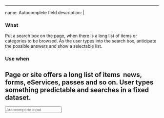 
---
name: Autocomplete field
description: |
  ### What
  Put a search box on the page, when there is a long list of items or categories to be browsed. As the user types into the search box, anticipate the possible answers and show a selectable list.
  
  ### Use when
  Page or site offers a long list of items ­ news, forms, eServices, passes and so on. User types something predictable and searches in a fixed dataset.
---
<div class="form-control">
  <input type="text" placeholder="Autocomplete input" class="text-input js-autocomplete"/><em class="fa fa-search fa-lg"></em>
</div>